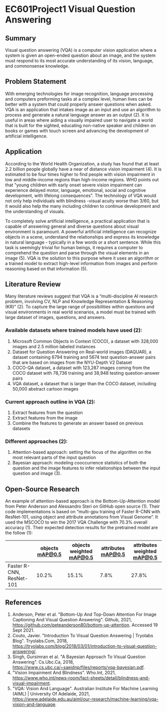 # EC601Project1 Visual Question Answering
## Summary
Visual question answering (VQA) is a computer vision application where a system is given an open-ended question about an image, and the system must respond to its most accurate understanding of its vision, language, and commonsense knowledge. 

## Problem Statement
With emerging technologies for image recognition, language processing and computers preforming tasks at a complex level, human lives can be better with a system that could properly answer questions when asked. VQA is an application that intakes image as an input and use an algorithm to process and generate a natural language answer as an output (2). It is useful in areas where aiding a visually impaired user to navigate a world that is built for the sighted, educating non-native speaker and children on books or games with touch screen and advancing the development of artificial intelligence. 

## Application

According to the World Health Organization, a study has found that at least 2.2 billion people globally have a near of distance vision impairment (4). It is estimated to be four times higher to find people with vision impairment in low and middle-income regions than high-income regions. WHO points out that "young children with early onset severe vision impairment can experience delayed motor, language, emotional, social and cognitive development, with lifelong consequences". The technology of VQA would not only help individuals with blindness -visual acuity worse than 3/60, but it would also help the many including children to continue development and the understanding of visuals. 

To completely solve artificial intelligence, a practical application that is capable of answering general and diverse questions about visual environment is paramount. A powerful artificial intelligence can recognize objects in a scene, understand the relationships and express its knowledge in natural language - typically in a few words or a short sentence. While this task is seemingly trivial for human beings, it requires a computer to comprehend the question and parse through the visual elements in an image (5). VQA is the solution to this purpose where it uses an algorithm or a trained model to extract high-level information from images and perform reasoning based on that information (5). 

## Literature Review
Many literature reviews suggest that VQA is a “multi-discipline AI research problem, involving CV, NLP and Knowledge Representation & Reasoning (KR)” (2). To capture the large range of possibilities within questions and visual environments in real world scenarios, a model must be trained with large dataset of images, questions, and answers. 
### Available datasets where trained models have used (2):
1)	Microsoft Common Objects in Context (COCO), a dataset with 328,000 images and 2.5 million labeled instances
2)	Dataset for Question Answering on Real-world images (DAQUAR), a dataset containing 6794 training and 5674 test question-answer pairs that are based on images from the NYU-Depth V2 Dataset
3)	COCO-QA dataset, a dataset with 123,287 images coming from the COCO dataset with 78,736 training and 38,948 testing question-answer pairs
4)	VQA dataset, a dataset that is larger than the COCO dataset, including 50,000 abstract cartoon images

### Current approach outline in VQA (2):
1)	Extract features from the question
2)	Extract features from the image
3)	Combine the features to generate an answer based on previous datasets 

### Different approaches (2):
1)	Attention-based approach: setting the focus of the algorithm on the most relevant parts of the input question
2)	Bayesian approach: modeling cooccurrence statistics of both the question and the image features to infer relationships between the input question and image (3).

## Open-Source Research 
An example of attention-based approach is the Bottom-Up-Attention model from Peter Anderson and Alessandro Steri on GitHub open source (1). Their code implementations is based on “multi-gpu training of Faster R-CNN with ResNet-101, using object and attribute annotations from Visual Genome”. It used the MSCOCO to win the 2017 VQA Challenge with 70.3% overall accuracy (1). Their expected detection results for the pretrained model are the follow (1):

|  | objects mAP@0.5 | objects weighted mAP@0.5 | attributes mAP@0.5 | attributes weighted mAP@0.5 |
| --- | --- | --- | --- | --- |
| Faster R-CNN, ResNet-101 | 10.2% | 15.1% | 7.8% | 27.8% |

## References
1) Anderson, Peter et al. "Bottom-Up And Top-Down Attention For Image Captioning And Visual Question Answering". Github, 2021, https://github.com/peteanderson80/bottom-up-attention. Accessed 19 Sept 2021.
2) Couto, Javier. "Introduction To Visual Question Answering | Tryolabs Blog". Tryolabs.Com, 2018, https://tryolabs.com/blog/2018/03/01/introduction-to-visual-question-answering/.
3) Singh, Gursimran et al. "A Bayesian Approach To Visual Question Answering". Cs.Ubc.Ca, 2018, https://www.cs.ubc.ca/~saeidnp/files/reports/vqa-bayesian.pdf.
4) "Vision Impairment And Blindness". Who.Int, 2021, https://www.who.int/news-room/fact-sheets/detail/blindness-and-visual-impairment.
5) "VQA: Vision And Language". Australian Institute For Machine Learning (AIML) | University Of Adelaide, 2021, https://www.adelaide.edu.au/aiml/our-research/machine-learning/vqa-vision-and-language.
